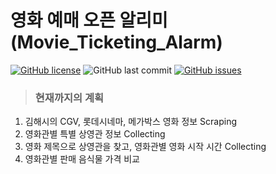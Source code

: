 # 영화 예매 오픈 알리미 (Movie_Ticketing_Alarm)  
[![GitHub license](https://img.shields.io/github/license/estoyun/Movie_Ticketing_Alarm?style=plastic)](https://github.com/estoyun/Exapunks_Solutions/blob/master/LICENSE)
![GitHub last commit](https://img.shields.io/github/last-commit/estoyun/Movie_Ticketing_Alarm?style=plastic)
[![GitHub issues](https://img.shields.io/github/issues/estoyun/Movie_Ticketing_Alarm?style=plastic)](https://github.com/estoyun/Exapunks_Solutions/issues)  
> ### 현재까지의 계획
1. 김해시의 CGV, 롯데시네마, 메가박스 영화 정보 Scraping
2. 영화관별 특별 상영관 정보 Collecting
3. 영화 제목으로 상영관을 찾고, 영화관별 영화 시작 시간 Collecting
4. 영화관별 판매 음식물 가격 비교
